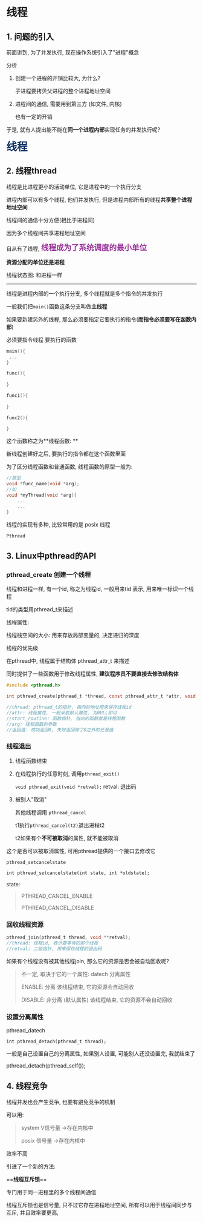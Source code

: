 # 线程

## 1. 问题的引入

前面讲到, 为了并发执行, 现在操作系统引入了"进程"概念

分析

1. 创建一个进程的开销比较大, 为什么?

   子进程要拷贝父进程的整个进程地址空间

2. 进程间的通信, 需要用到第三方 (如文件, 内核)

   也有一定的开销

于是, 就有人提出能不能在**同一个进程内部**实现任务的并发执行呢?

<b style="color:#113366;font-size:28px">线程</b>

## 2. 线程thread

线程是比进程更小的活动单位, 它是进程中的一个执行分支

进程内部可以有多个线程, 他们并发执行, 但是进程内部所有的线程**共享整个进程地址空间**

线程间的通信十分方便(相比于进程间)

因为多个线程间共享进程地址空间



自从有了线程, <b style="color:#993399;font-size:20px">线程成为了系统调度的最小单位</b>

**资源分配的单位还是进程**

线程状态图: 和进程一样

***

线程是进程内部的一个执行分支, 多个线程就是多个指令的并发执行

一般我们把`main()`函数这条分支叫做**主线程**

如果要新建另外的线程, 那么必须要指定它要执行的指令(**而指令必须要写在函数内部**)

必须要指令线程 要执行的函数

```c
main(){
 ...   
}

func(){
    
}

func1(){
    
}

func2(){

}
```

这个函数称之为**线程函数: **

新线程创建好之后, 要执行的指令都在这个函数里面



为了区分线程函数和普通函数, 线程函数的原型一般为:

```c
//原型
void *func_name(void *arg);
//如
void *myThread(void *arg){
	...
    ...
}
```

线程的实现有多种, 比较常用的是 posix 线程

`Pthread`

## 3. Linux中pthread的API

### pthread_create 创建一个线程

线程和进程一样, 有一个id, 称之为线程id, 一般用来tid 表示, 用来唯一标识一个线程

tid的类型用pthread_t来描述



线程属性:

线程栈空间的大小: 用来存放局部变量的, 决定递归的深度

线程的优先级



在pthread中, 线程属于结构体 pthread_attr_t 来描述

同时提供了一些函数用于修改线程属性, **建议程序员不要直接去修改结构体**

```c
#include <pthread.h>

int pthread_create(pthread_t *thread, const pthread_attr_t *attr, void *(*start_routine) (void *), void *arg);

//thread: pthread_t的指针, 指向的地址用来保存线程id
//attr: 线程属性, 一般采取默认属性, 为NULL即可
//start_routine: 函数指针, 指向的函数就是线程函数
//arg: 线程函数的参数
//返回值: 成功返回0, 失败返回除了0之外的任意值
```
### 线程退出

1. 线程函数结束

2. 在线程执行的任意时刻, 调用`pthread_exit()`

   `void pthread_exit(void *retval);`
   retval: 退出码

3. 被别人"取消"

   其他线程调用 `pthread_cancel`

   t1执行`pthread_cancel(t2)`退出进程t2

   t2如果有个**不可被取消**的属性, 就不能被取消



这个是否可以被取消属性, 可用pthread提供的一个接口去修改它

`pthread_setcancelstate`

`int pthread_setcancelstate(int state, int *oldstate);`

state: 

> PTHREAD_CANCEL_ENABLE
>
> PTHREAD_CANCEL_DISABLE

### 回收线程资源

```c
pthread_join(pthread_t thread, void **retval);
//thread: 线程id, 表示要等待的那个线程
//retval: 二级指针, 用来保存线程的退出码
```

如果有个线程没有被其他线程join, 那么它的资源是否会被自动回收呢?

> 不一定, 取决于它的一个属性: datech 分离属性
>
> ENABLE: 分离	该线程结束, 它的资源会自动回收
>
> DISABLE: 非分离	(默认属性) 该线程结束, 它的资源不会自动回收

### 设置分离属性

pthread_datech

```t
int pthread_detach(pthread_t thread);
```

一般是自己设置自己的分离属性, 如果别人设置, 可能别人还没设置完, 我就结束了

pthread_detach(pthread_self());

## 4. 线程竞争

线程并发也会产生竞争, 也要有避免竞争的机制

可以用: 

> system V信号量	->存在内核中
>
> posix 信号量	->存在内核中

效率不高



引进了一个新的方法:

==**线程互斥锁**==

专门用于同一进程里的多个线程间通信

线程互斥锁也是信号量, 只不过它存在进程地址空间, 所有可以用于线程间同步与互斥, 并且效率要更高, 